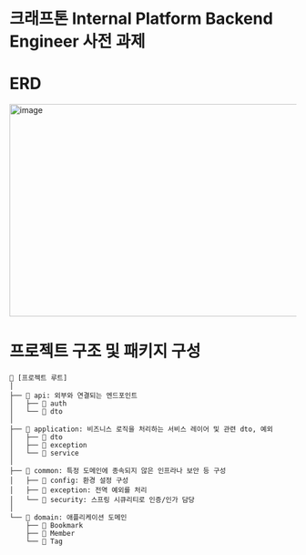 # 크래프톤 Internal Platform Backend Engineer 사전 과제

# ERD

<img width="841" height="373" alt="image" src="https://github.com/user-attachments/assets/e4dd82cd-2c93-4332-b114-093457e2ab94" />

# 프로젝트 구조 및 패키지 구성
```
📁 [프로젝트 루트]
│
├── 📂 api: 외부와 연결되는 엔드포인트
│   ├── 📂 auth
│   └── 📂 dto
│
├── 📂 application: 비즈니스 로직을 처리하는 서비스 레이어 및 관련 dto, 예외
│   ├── 📂 dto
│   ├── 📂 exception
│   └── 📂 service
│
├── 📂 common: 특정 도메인에 종속되지 않은 인프라나 보안 등 구성
│   ├── 📂 config: 환경 설정 구성
│   ├── 📂 exception: 전역 예외를 처리
│   └── 📂 security: 스프링 시큐리티로 인증/인가 담당
│
└── 📂 domain: 애플리케이션 도메인
    ├── 🧩 Bookmark
    ├── 🧩 Member
    └── 🧩 Tag
```

